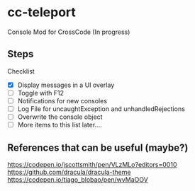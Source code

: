 # cc-teleport

Console Mod for CrossCode (In progress)

## Steps

Checklist
- [x] Display messages in a UI overlay    
- [ ] Toggle with F12
- [ ] Notifications for new consoles  
- [ ] Log File for uncaughtException and unhandledRejections
- [ ] Overwrite the console object
- [ ] More items to this list later....

## References that can be useful (maybe?)
https://codepen.io/jscottsmith/pen/VLzMLo?editors=0010
https://github.com/dracula/dracula-theme
https://codepen.io/tiago_blobao/pen/wvMaOOV 